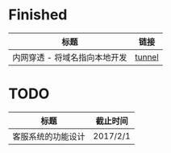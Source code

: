 # Finished
标题 | 链接
----|-----
内网穿透 - 将域名指向本地开发 | [tunnel](https://sunny0425.github.io/my_website/tunnel.html)

# TODO
标题 | 截止时间
-----|-------
客服系统的功能设计 | 2017/2/1